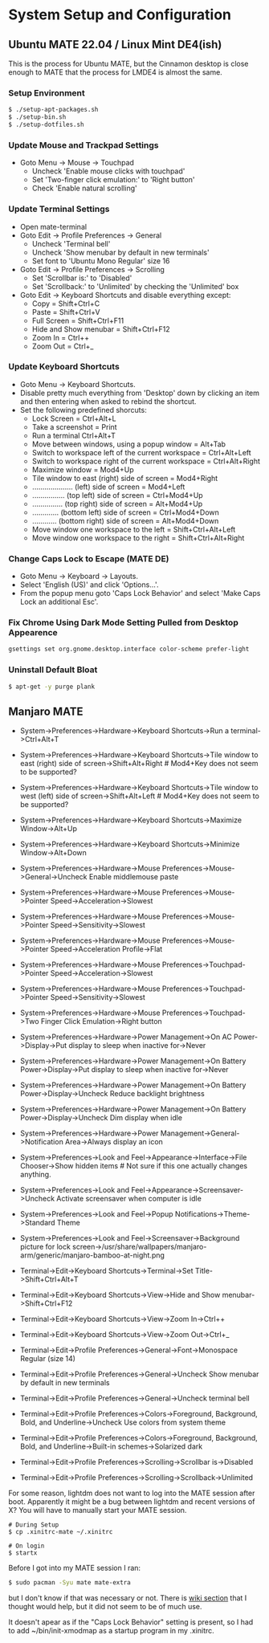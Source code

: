 System Setup and Configuration
==============================

## Ubuntu MATE 22.04 / Linux Mint DE4(ish)
This is the process for Ubuntu MATE, but the Cinnamon desktop is close enough
to MATE that the process for LMDE4 is almost the same.

### Setup Environment
```sh
$ ./setup-apt-packages.sh
$ ./setup-bin.sh
$ ./setup-dotfiles.sh
```

### Update Mouse and Trackpad Settings
+ Goto Menu -> Mouse -> Touchpad
  + Uncheck 'Enable mouse clicks with touchpad'
  + Set 'Two-finger click emulation:' to 'Right button'
  + Check 'Enable natural scrolling'

### Update Terminal Settings
+ Open mate-terminal
+ Goto Edit -> Profile Preferences -> General
  + Uncheck 'Terminal bell'
  + Uncheck 'Show menubar by default in new terminals'
  + Set font to 'Ubuntu Mono Regular' size 16
+ Goto Edit -> Profile Preferences -> Scrolling
  + Set 'Scrollbar is:' to 'Disabled'
  + Set 'Scrollback:' to 'Unlimited' by checking the 'Unlimited' box
+ Goto Edit -> Keyboard Shortcuts and disable everything except:
  + Copy = Shift+Ctrl+C
  + Paste = Shift+Ctrl+V
  + Full Screen = Shift+Ctrl+F11
  + Hide and Show menubar = Shift+Ctrl+F12
  + Zoom In = Ctrl++
  + Zoom Out = Ctrl+\_

### Update Keyboard Shortcuts
+ Goto Menu -> Keyboard Shortcuts.
+ Disable pretty much everything from 'Desktop' down by clicking an item
  and then entering <backspace> when asked to rebind the shortcut.
+ Set the following predefined shorcuts:
  + Lock Screen = Ctrl+Alt+L
  + Take a screenshot = Print
  + Run a terminal Ctrl+Alt+T
  + Move between windows, using a popup window = Alt+Tab
  + Switch to workspace left of the current workspace = Ctrl+Alt+Left
  + Switch to workspace right of the current workspace = Ctrl+Alt+Right
  + Maximize window = Mod4+Up
  + Tile window to east (right) side of screen = Mod4+Right
  + .................... (left) side of screen = Mod4+Left
  + ................ (top left) side of screen = Ctrl+Mod4+Up
  + ............... (top right) side of screen = Alt+Mod4+Up
  + ............. (bottom left) side of screen = Ctrl+Mod4+Down
  + ............ (bottom right) side of screen = Alt+Mod4+Down
  + Move window one workspace to the left = Shift+Ctrl+Alt+Left
  + Move window one workspace to the right = Shift+Ctrl+Alt+Right

### Change Caps Lock to Escape (MATE DE)
+ Goto Menu -> Keyboard -> Layouts.
+ Select 'English (US)' and click 'Options...'.
+ From the popup menu goto 'Caps Lock Behavior' and select 'Make Caps Lock an
  additional Esc'.

### Fix Chrome Using Dark Mode Setting Pulled from Desktop Appearence
```sh
gsettings set org.gnome.desktop.interface color-scheme prefer-light
```

### Uninstall Default Bloat
```sh
$ apt-get -y purge plank
```

## Manjaro MATE
+ System->Preferences->Hardware->Keyboard Shortcuts->Run a terminal->Ctrl+Alt+T
+ System->Preferences->Hardware->Keyboard Shortcuts->Tile window to east (right) side of screen->Shift+Alt+Right # Mod4+Key does not seem to be supported?
+ System->Preferences->Hardware->Keyboard Shortcuts->Tile window to west (left) side of screen->Shift+Alt+Left   # Mod4+Key does not seem to be supported?
+ System->Preferences->Hardware->Keyboard Shortcuts->Maximize Window->Alt+Up
+ System->Preferences->Hardware->Keyboard Shortcuts->Minimize Window->Alt+Down
+ System->Preferences->Hardware->Mouse Preferences->Mouse->General->Uncheck Enable middlemouse paste
+ System->Preferences->Hardware->Mouse Preferences->Mouse->Pointer Speed->Acceleration->Slowest
+ System->Preferences->Hardware->Mouse Preferences->Mouse->Pointer Speed->Sensitivity->Slowest
+ System->Preferences->Hardware->Mouse Preferences->Mouse->Pointer Speed->Acceleration Profile->Flat
+ System->Preferences->Hardware->Mouse Preferences->Touchpad->Pointer Speed->Acceleration->Slowest
+ System->Preferences->Hardware->Mouse Preferences->Touchpad->Pointer Speed->Sensitivity->Slowest
+ System->Preferences->Hardware->Mouse Preferences->Touchpad->Two Finger Click Emulation->Right button
+ System->Preferences->Hardware->Power Management->On AC Power->Display->Put display to sleep when inactive for->Never
+ System->Preferences->Hardware->Power Management->On Battery Power->Display->Put display to sleep when inactive for->Never
+ System->Preferences->Hardware->Power Management->On Battery Power->Display->Uncheck Reduce backlight brightness
+ System->Preferences->Hardware->Power Management->On Battery Power->Display->Uncheck Dim display when idle
+ System->Preferences->Hardware->Power Management->General->Notification Area->Always display an icon
+ System->Preferences->Look and Feel->Appearance->Interface->File Chooser->Show hidden items # Not sure if this one actually changes anything.
+ System->Preferences->Look and Feel->Appearance->Screensaver->Uncheck Activate screensaver when computer is idle
+ System->Preferences->Look and Feel->Popup Notifications->Theme->Standard Theme
+ System->Preferences->Look and Feel->Screensaver->Background picture for lock screen->/usr/share/wallpapers/manjaro-arm/generic/manjaro-bamboo-at-night.png

+ Terminal->Edit->Keyboard Shortcuts->Terminal->Set Title->Shift+Ctrl+Alt+T
+ Terminal->Edit->Keyboard Shortcuts->View->Hide and Show menubar->Shift+Ctrl+F12
+ Terminal->Edit->Keyboard Shortcuts->View->Zoom In->Ctrl++
+ Terminal->Edit->Keyboard Shortcuts->View->Zoom Out->Ctrl+_
+ Terminal->Edit->Profile Preferences->General->Font->Monospace Regular (size 14)
+ Terminal->Edit->Profile Preferences->General->Uncheck Show menubar by default in new terminals
+ Terminal->Edit->Profile Preferences->General->Uncheck terminal bell
+ Terminal->Edit->Profile Preferences->Colors->Foreground, Background, Bold, and Underline->Uncheck Use colors from system theme
+ Terminal->Edit->Profile Preferences->Colors->Foreground, Background, Bold, and Underline->Built-in schemes->Solarized dark
+ Terminal->Edit->Profile Preferences->Scrolling->Scrollbar is->Disabled
+ Terminal->Edit->Profile Preferences->Scrolling->Scrollback->Unlimited

For some reason, lightdm does not want to log into the MATE session after boot.
Apparently it might be a bug between lightdm and recent versions of X?
You will have to manually start your MATE session.
```
# During Setup
$ cp .xinitrc-mate ~/.xinitrc

# On login
$ startx
```

Before I got into my MATE session I ran:
```sh
$ sudo pacman -Syu mate mate-extra
```
but I don't know if that was necessary or not.
There is [wiki section](https://wiki.archlinux.org/title/LightDM#Infinite_login_loop)
that I thought would help, but it did not seem to be of much use.

It doesn't apear as if the "Caps Lock Behavior" setting is present, so I had to
add ~/bin/init-xmodmap as a startup program in my .xinitrc.
